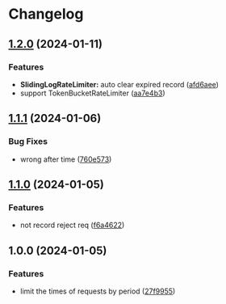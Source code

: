 # Changelog

## [1.2.0](https://github.com/xyy94813/RRNL-request-limiter-middleware/compare/v1.1.1...v1.2.0) (2024-01-11)


### Features

* **SlidingLogRateLimiter:** auto clear expired record ([afd6aee](https://github.com/xyy94813/RRNL-request-limiter-middleware/commit/afd6aee7bd527bd572fd9577aae7d6c60981a0c1))
* support TokenBucketRateLimiter ([aa7e4b3](https://github.com/xyy94813/RRNL-request-limiter-middleware/commit/aa7e4b354e7f434c5cf1d452a1afd0f3626fe627))

## [1.1.1](https://github.com/xyy94813/RRNL-request-limiter-middleware/compare/v1.1.0...v1.1.1) (2024-01-06)


### Bug Fixes

* wrong after time ([760e573](https://github.com/xyy94813/RRNL-request-limiter-middleware/commit/760e573ae46e9914e330da32c7bd9054801f9ed2))

## [1.1.0](https://github.com/xyy94813/RRNL-request-limiter-middleware/compare/v1.0.0...v1.1.0) (2024-01-05)


### Features

* not record reject req ([f6a4622](https://github.com/xyy94813/RRNL-request-limiter-middleware/commit/f6a46227b2126c4823ce27fd79110bac8c1f7036))

## 1.0.0 (2024-01-05)


### Features

* limit the times of requests by period ([27f9955](https://github.com/xyy94813/RRNL-request-limiter-middleware/commit/27f9955b3ed99a812f9eac08de38630fd6c117bb))
